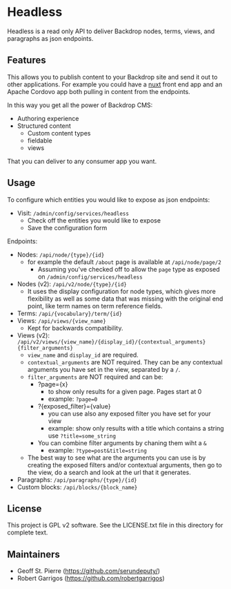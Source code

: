 Headless
========

Headless is a read only API to deliver Backdrop nodes, terms, views, and
paragraphs as json endpoints.

Features
--------

This allows you to publish content to your Backdrop site and send it out to
other applications.  For example you could have a [nuxt](https://nuxtjs.org)
front end app and an Apache Cordovo app both pulling in content from the
endpoints.

In this way you get all the power of Backdrop CMS:
  - Authoring experience
  - Structured content
    - Custom content types
    - fieldable
    - views

That you can deliver to any consumer app you want.


Usage
-----

To configure which entities you would like to expose as json endpoints:

  * Visit: `/admin/config/services/headless`
    * Check off the entities you would like to expose
    * Save the configuration form

Endpoints:

  * Nodes: `/api/node/{type}/{id}`
    * for example the default `/about` page is available at `/api/node/page/2`
      * Assuming you've checked off to allow the `page` type as exposed on
        `/admin/config/services/headless`
  * Nodes (v2): `/api/v2/node/{type}/{id}`
    * It uses the display configuration for node types, which gives more flexibility as well as some data that was missing with the original end point, like term names on term reference fields.
  * Terms: `/api/{vocabulary}/term/{id}`
  * Views: `/api/views/{view_name}`
    * Kept for backwards compatibility.
  * Views (v2): `/api/v2/views/{view_name}/{display_id}/{contextual_arguments}{filter_arguments}`
    * `view_name` and `display_id` are required.
    * `contextual_arguments` are NOT required. They can be any contextual arguments you have set in the view, separated by a `/`.
    * `filter_arguments` are NOT required and can be:
      * ?page={x}
        * to show only results for a given page. Pages start at 0
        * example: `?page=0`
      * ?{exposed_filter}={value}
        * you can use also any exposed filter you have set for your view
        * example: show only results with a title which contains a string use `?title=some_string`
      * You can combine filter arguments by chaning them wiht a `&`
        * example: `?type=post&title=string`
     * The best way to see what are the arguments you can use is by creating the exposed filters and/or contextual arguments, then go to the view, do a search and look at the url that it generates.
  * Paragraphs: `/api/paragraphs/{type}/{id}`
  * Custom blocks: `/api/blocks/{block_name}`

License
-------

This project is GPL v2 software. See the LICENSE.txt file in this directory for
complete text.

Maintainers
-----------

- Geoff St. Pierre (https://github.com/serundeputy/)
- Robert Garrigos (https://github.com/robertgarrigos)
